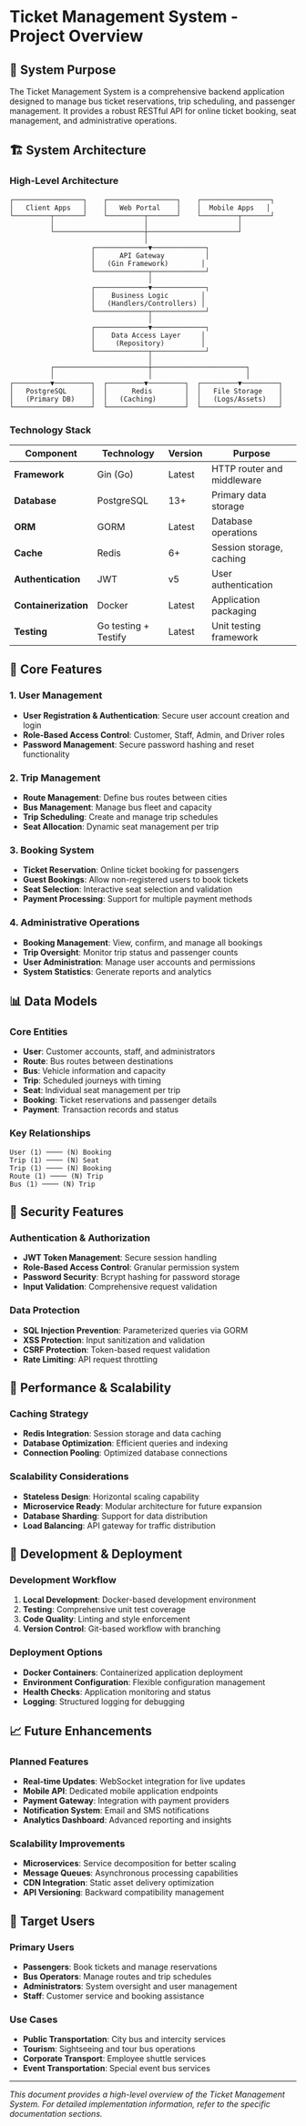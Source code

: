 # Ticket Management System - Project Overview

## 🎯 System Purpose

The Ticket Management System is a comprehensive backend application designed to manage bus ticket reservations, trip scheduling, and passenger management. It provides a robust RESTful API for online ticket booking, seat management, and administrative operations.

## 🏗️ System Architecture

### High-Level Architecture

```
┌─────────────────┐    ┌─────────────────┐    ┌─────────────────┐
│   Client Apps   │    │   Web Portal    │    │  Mobile Apps   │
└─────────┬───────┘    └─────────┬───────┘    └─────────┬───────┘
          │                      │                      │
          └──────────────────────┼──────────────────────┘
                                 │
                    ┌─────────────▼─────────────┐
                    │      API Gateway          │
                    │   (Gin Framework)        │
                    └─────────────┬─────────────┘
                                  │
                    ┌─────────────▼─────────────┐
                    │    Business Logic        │
                    │   (Handlers/Controllers) │
                    └─────────────┬─────────────┘
                                  │
                    ┌─────────────▼─────────────┐
                    │    Data Access Layer     │
                    │     (Repository)         │
                    └─────────────┬─────────────┘
                                  │
          ┌───────────────────────┼───────────────────────┐
          │                       │                       │
┌─────────▼─────────┐  ┌─────────▼─────────┐  ┌─────────▼─────────┐
│   PostgreSQL      │  │      Redis        │  │   File Storage    │
│   (Primary DB)    │  │   (Caching)       │  │   (Logs/Assets)   │
└───────────────────┘  └───────────────────┘  └───────────────────┘
```

### Technology Stack

| Component            | Technology           | Version | Purpose                    |
| -------------------- | -------------------- | ------- | -------------------------- |
| **Framework**        | Gin (Go)             | Latest  | HTTP router and middleware |
| **Database**         | PostgreSQL           | 13+     | Primary data storage       |
| **ORM**              | GORM                 | Latest  | Database operations        |
| **Cache**            | Redis                | 6+      | Session storage, caching   |
| **Authentication**   | JWT                  | v5      | User authentication        |
| **Containerization** | Docker               | Latest  | Application packaging      |
| **Testing**          | Go testing + Testify | Latest  | Unit testing framework     |

## 🔑 Core Features

### 1. User Management

- **User Registration & Authentication**: Secure user account creation and login
- **Role-Based Access Control**: Customer, Staff, Admin, and Driver roles
- **Password Management**: Secure password hashing and reset functionality

### 2. Trip Management

- **Route Management**: Define bus routes between cities
- **Bus Management**: Manage bus fleet and capacity
- **Trip Scheduling**: Create and manage trip schedules
- **Seat Allocation**: Dynamic seat management per trip

### 3. Booking System

- **Ticket Reservation**: Online ticket booking for passengers
- **Guest Bookings**: Allow non-registered users to book tickets
- **Seat Selection**: Interactive seat selection and validation
- **Payment Processing**: Support for multiple payment methods

### 4. Administrative Operations

- **Booking Management**: View, confirm, and manage all bookings
- **Trip Oversight**: Monitor trip status and passenger counts
- **User Administration**: Manage user accounts and permissions
- **System Statistics**: Generate reports and analytics

## 📊 Data Models

### Core Entities

- **User**: Customer accounts, staff, and administrators
- **Route**: Bus routes between destinations
- **Bus**: Vehicle information and capacity
- **Trip**: Scheduled journeys with timing
- **Seat**: Individual seat management per trip
- **Booking**: Ticket reservations and passenger details
- **Payment**: Transaction records and status

### Key Relationships

```
User (1) ──── (N) Booking
Trip (1) ──── (N) Seat
Trip (1) ──── (N) Booking
Route (1) ──── (N) Trip
Bus (1) ──── (N) Trip
```

## 🔐 Security Features

### Authentication & Authorization

- **JWT Token Management**: Secure session handling
- **Role-Based Access Control**: Granular permission system
- **Password Security**: Bcrypt hashing for password storage
- **Input Validation**: Comprehensive request validation

### Data Protection

- **SQL Injection Prevention**: Parameterized queries via GORM
- **XSS Protection**: Input sanitization and validation
- **CSRF Protection**: Token-based request validation
- **Rate Limiting**: API request throttling

## 🚀 Performance & Scalability

### Caching Strategy

- **Redis Integration**: Session storage and data caching
- **Database Optimization**: Efficient queries and indexing
- **Connection Pooling**: Optimized database connections

### Scalability Considerations

- **Stateless Design**: Horizontal scaling capability
- **Microservice Ready**: Modular architecture for future expansion
- **Database Sharding**: Support for data distribution
- **Load Balancing**: API gateway for traffic distribution

## 🔧 Development & Deployment

### Development Workflow

1. **Local Development**: Docker-based development environment
2. **Testing**: Comprehensive unit test coverage
3. **Code Quality**: Linting and style enforcement
4. **Version Control**: Git-based workflow with branching

### Deployment Options

- **Docker Containers**: Containerized application deployment
- **Environment Configuration**: Flexible configuration management
- **Health Checks**: Application monitoring and status
- **Logging**: Structured logging for debugging

## 📈 Future Enhancements

### Planned Features

- **Real-time Updates**: WebSocket integration for live updates
- **Mobile API**: Dedicated mobile application endpoints
- **Payment Gateway**: Integration with payment providers
- **Notification System**: Email and SMS notifications
- **Analytics Dashboard**: Advanced reporting and insights

### Scalability Improvements

- **Microservices**: Service decomposition for better scaling
- **Message Queues**: Asynchronous processing capabilities
- **CDN Integration**: Static asset delivery optimization
- **API Versioning**: Backward compatibility management

## 🎯 Target Users

### Primary Users

- **Passengers**: Book tickets and manage reservations
- **Bus Operators**: Manage routes and trip schedules
- **Administrators**: System oversight and user management
- **Staff**: Customer service and booking assistance

### Use Cases

- **Public Transportation**: City bus and intercity services
- **Tourism**: Sightseeing and tour bus operations
- **Corporate Transport**: Employee shuttle services
- **Event Transportation**: Special event bus services

---

_This document provides a high-level overview of the Ticket Management System. For detailed implementation information, refer to the specific documentation sections._
